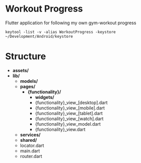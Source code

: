 # Workout Progress
Flutter application for following my own gym-workout progress

`keytool -list -v -alias WorkoutProgress -keystore ~/Development/Android/keystore`

# Structure
- **assets/**
- **lib/**
  - **models/**
  - **pages/**
    - **{functionality}/**
      - **widgets/**
      - {functionality}\_view_[desktop].dart
      - {functionality}\_view_[mobile].dart
      - {functionality}\_view_[tablet].dart
      - {functionality}\_view_[watch].dart
      - {functionality}_view_model.dart
      - {functionality}_view.dart
  - **services/**
  - **shared/**
  - locator.dart
  - main.dart
  - router.dart
